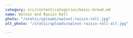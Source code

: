 ```yaml
---
category: src/content/categories/basic-bread.md
name: Walnut and Raisin Roll
photo: "/static/uploads/walnut-raisin-roll.jpg"
alt_photo: "/static/uploads/walnut-raisin-roll-alt.jpg"

---
```

